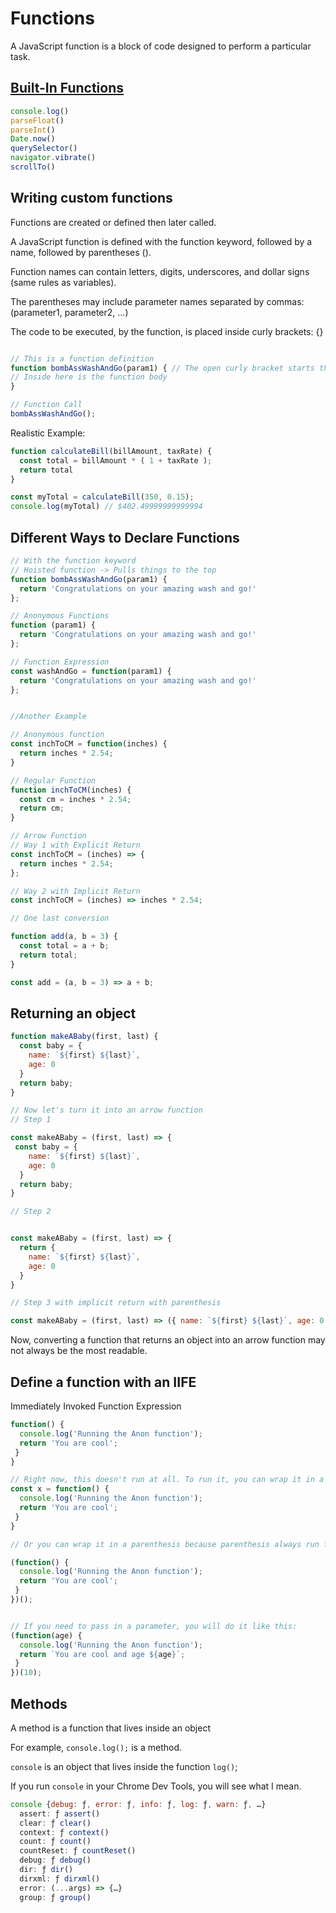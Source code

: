 # Functions
A JavaScript function is a block of code designed to perform a particular task.

## [<ins>Built-In Functions</ins>](https://www.tutorialspoint.com/javascript/javascript_builtin_functions.htm)
```JavaScript
console.log()
parseFloat()
parseInt()
Date.now()
querySelector()
navigator.vibrate()
scrollTo()
```

## Writing custom functions

Functions are created or defined then later called.

A JavaScript function is defined with the function keyword, followed by a name, followed by parentheses ().

Function names can contain letters, digits, underscores, and dollar signs (same rules as variables).

The parentheses may include parameter names separated by commas:
(parameter1, parameter2, ...)

The code to be executed, by the function, is placed inside curly brackets: {}

```JavaScript

// This is a function definition
function bombAssWashAndGo(param1) { // The open curly bracket starts the function block
// Inside here is the function body
}

// Function Call
bombAssWashAndGo();
```

Realistic Example:

```JavaScript
function calculateBill(billAmount, taxRate) {
  const total = billAmount * ( 1 + taxRate );
  return total
}

const myTotal = calculateBill(350, 0.15); 
console.log(myTotal) // $402.49999999999994
```

## Different Ways to Declare Functions

```JavaScript
// With the function keyword
// Hoisted function -> Pulls things to the top
function bombAssWashAndGo(param1) {
  return 'Congratulations on your amazing wash and go!'
};

// Anonymous Functions
function (param1) {
  return 'Congratulations on your amazing wash and go!'
};

// Function Expression
const washAndGo = function(param1) {
  return 'Congratulations on your amazing wash and go!'
};


//Another Example

// Anonymous function
const inchToCM = function(inches) {
  return inches * 2.54;
}

// Regular Function
function inchToCM(inches) {
  const cm = inches * 2.54;
  return cm;
}

// Arrow Function
// Way 1 with Explicit Return
const inchToCM = (inches) => {
  return inches * 2.54;
};

// Way 2 with Implicit Return
const inchToCM = (inches) => inches * 2.54;

// One last conversion 

function add(a, b = 3) {
  const total = a + b;
  return total;
}

const add = (a, b = 3) => a + b;
```

## Returning an object

```JavaScript
function makeABaby(first, last) {
  const baby = {
    name: `${first} ${last}`,
    age: 0
  }
  return baby;
}

// Now let's turn it into an arrow function
// Step 1

const makeABaby = (first, last) => {
 const baby = {
    name: `${first} ${last}`,
    age: 0
  }
  return baby;
}

// Step 2


const makeABaby = (first, last) => {
  return {
    name: `${first} ${last}`,
    age: 0
  }
}

// Step 3 with implicit return with parenthesis

const makeABaby = (first, last) => ({ name: `${first} ${last}`, age: 0 });
```

Now, converting a function that returns an object into an arrow function may not always be the most readable. 


## Define a function with an IIFE
Immediately Invoked Function Expression

```JavaScript
function() {
  console.log('Running the Anon function');
  return 'You are cool';
 }
}

// Right now, this doesn't run at all. To run it, you can wrap it in a const like this:
const x = function() {
  console.log('Running the Anon function');
  return 'You are cool';
 }
}

// Or you can wrap it in a parenthesis because parenthesis always run first in JavaScript making it a IIFE. Right after, immediately run that function with ();

(function() {
  console.log('Running the Anon function');
  return 'You are cool';
 }
})();


// If you need to pass in a parameter, you will do it like this:
(function(age) {
  console.log('Running the Anon function');
  return `You are cool and age ${age}`;
 }
})(10);
```

## Methods
A method is a function that lives inside an object

For example, `console.log();` is a method.

`console` is an object that lives inside the function `log()`;

If you run `console` in your Chrome Dev Tools, you will see what I mean.

```JavaScript
console {debug: ƒ, error: ƒ, info: ƒ, log: ƒ, warn: ƒ, …}
  assert: ƒ assert()
  clear: ƒ clear()
  context: ƒ context()
  count: ƒ count()
  countReset: ƒ countReset()
  debug: ƒ debug()
  dir: ƒ dir()
  dirxml: ƒ dirxml()
  error: (...args) => {…}
  group: ƒ group()
```



